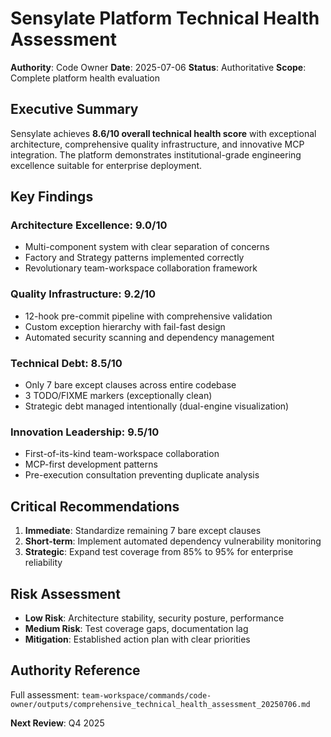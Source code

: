# Sensylate Platform Technical Health Assessment

**Authority**: Code Owner
**Date**: 2025-07-06
**Status**: Authoritative
**Scope**: Complete platform health evaluation

## Executive Summary

Sensylate achieves **8.6/10 overall technical health score** with exceptional architecture, comprehensive quality infrastructure, and innovative MCP integration. The platform demonstrates institutional-grade engineering excellence suitable for enterprise deployment.

## Key Findings

### **Architecture Excellence: 9.0/10**
- Multi-component system with clear separation of concerns
- Factory and Strategy patterns implemented correctly
- Revolutionary team-workspace collaboration framework

### **Quality Infrastructure: 9.2/10**
- 12-hook pre-commit pipeline with comprehensive validation
- Custom exception hierarchy with fail-fast design
- Automated security scanning and dependency management

### **Technical Debt: 8.5/10**
- Only 7 bare except clauses across entire codebase
- 3 TODO/FIXME markers (exceptionally clean)
- Strategic debt managed intentionally (dual-engine visualization)

### **Innovation Leadership: 9.5/10**
- First-of-its-kind team-workspace collaboration
- MCP-first development patterns
- Pre-execution consultation preventing duplicate analysis

## Critical Recommendations

1. **Immediate**: Standardize remaining 7 bare except clauses
2. **Short-term**: Implement automated dependency vulnerability monitoring
3. **Strategic**: Expand test coverage from 85% to 95% for enterprise reliability

## Risk Assessment

- **Low Risk**: Architecture stability, security posture, performance
- **Medium Risk**: Test coverage gaps, documentation lag
- **Mitigation**: Established action plan with clear priorities

## Authority Reference

Full assessment: `team-workspace/commands/code-owner/outputs/comprehensive_technical_health_assessment_20250706.md`

**Next Review**: Q4 2025
